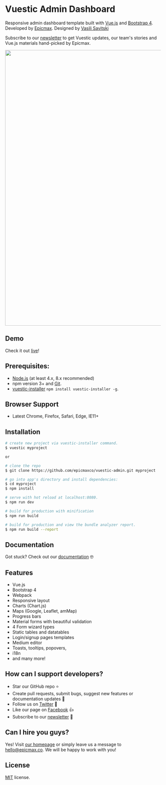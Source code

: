 # Vuestic Admin Dashboard

Responsive admin dashboard template built with [Vue.js](https://vuejs.org) and [Bootstrap 4](https://v4-alpha.getbootstrap.com). Developed by [Epicmax](https://epicmax.co). Designed by [Vasili Savitski](https://xxsavitski.myportfolio.com/)

Subscribe to our [newsletter](https://epicmax.co/newsletter) to get Vuestic updates, our team's stories and Vue.js materials hand-picked by Epicmax.

<p align="center">
  <a href="http://vuestic.epicmax.co" target="_blank">
    <img src="http://i.imgur.com/pMuJVVc.png" align="center" width="888px"/>
  </a>
</p>

## Demo
Check it out [live](http://vuestic.epicmax.co)!

## Prerequisites:

- [Node.js](https://nodejs.org/en/) (at least 4.x, 8.x recommended)
- npm version 3+ and [Git](https://git-scm.com/).
- [vuestic-installer](https://github.com/epicmaxco/vuestic-installer) `npm install vuestic-installer -g`.

## Browser Support
* Latest Chrome, Firefox, Safari, Edge, IE11+

## Installation

``` bash
# create new project via vuestic-installer command.
$ vuestic myproject

or

# clone the repo
$ git clone https://github.com/epicmaxco/vuestic-admin.git myproject

# go into app's directory and install dependencies:
$ cd myproject
$ npm install

# serve with hot reload at localhost:8080.
$ npm run dev

# build for production with minification
$ npm run build

# build for production and view the bundle analyzer report.
$ npm run build --report
```

## Documentation

Got stuck? Check out our [documentation](https://github.com/epicmaxco/vuestic-admin/wiki) 🤓

## Features
* Vue.js
* Bootstrap 4
* Webpack
* Responsive layout
* Charts (Chart.js)
* Maps (Google, Leaflet, amMap)
* Progress bars
* Material forms with beautiful validation
* 4 Form wizard types
* Static tables and datatables
* Login/signup pages templates
* Medium editor
* Toasts, tooltips, popovers,
* i18n
* and many more!

## How can I support developers?
- Star our GitHub repo :star:
- Create pull requests, submit bugs, suggest new features or documentation updates :wrench:
- Follow us on [Twitter](https://twitter.com/epicmaxco) :feet:
- Like our page on [Facebook](https://www.facebook.com/epicmaxco) :thumbsup:
- Subscribe to our [newsletter](https://epicmax.co/newsletter) :postbox:

## Can I hire you guys?
Yes!  Visit [our homepage](https://epicmax.co/) or simply leave us a message to [hello@epicmax.co](mailto:hello@epicmax.co). We will be happy to work with you!

## License
[MIT](https://github.com/epicmaxco/vuestic-admin/blob/master/LICENSE) license.
